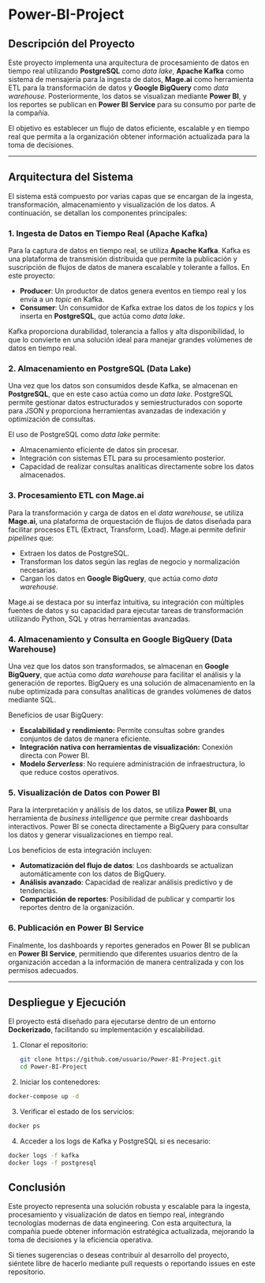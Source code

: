 # Power-BI-Project

## Descripción del Proyecto

Este proyecto implementa una arquitectura de procesamiento de datos en tiempo real utilizando **PostgreSQL** como *data lake*, **Apache Kafka** como sistema de mensajería para la ingesta de datos, **Mage.ai** como herramienta ETL para la transformación de datos y **Google BigQuery** como *data warehouse*. Posteriormente, los datos se visualizan mediante **Power BI**, y los reportes se publican en **Power BI Service** para su consumo por parte de la compañía.

El objetivo es establecer un flujo de datos eficiente, escalable y en tiempo real que permita a la organización obtener información actualizada para la toma de decisiones.

---

## Arquitectura del Sistema

El sistema está compuesto por varias capas que se encargan de la ingesta, transformación, almacenamiento y visualización de los datos. A continuación, se detallan los componentes principales:

### 1. Ingesta de Datos en Tiempo Real (Apache Kafka)
Para la captura de datos en tiempo real, se utiliza **Apache Kafka**. Kafka es una plataforma de transmisión distribuida que permite la publicación y suscripción de flujos de datos de manera escalable y tolerante a fallos. En este proyecto:

- **Producer**: Un productor de datos genera eventos en tiempo real y los envía a un *topic* en Kafka.
- **Consumer**: Un consumidor de Kafka extrae los datos de los *topics* y los inserta en **PostgreSQL**, que actúa como *data lake*.

Kafka proporciona durabilidad, tolerancia a fallos y alta disponibilidad, lo que lo convierte en una solución ideal para manejar grandes volúmenes de datos en tiempo real.

### 2. Almacenamiento en PostgreSQL (Data Lake)
Una vez que los datos son consumidos desde Kafka, se almacenan en **PostgreSQL**, que en este caso actúa como un *data lake*. PostgreSQL permite gestionar datos estructurados y semiestructurados con soporte para JSON y proporciona herramientas avanzadas de indexación y optimización de consultas.

El uso de PostgreSQL como *data lake* permite:
- Almacenamiento eficiente de datos sin procesar.
- Integración con sistemas ETL para su procesamiento posterior.
- Capacidad de realizar consultas analíticas directamente sobre los datos almacenados.

### 3. Procesamiento ETL con Mage.ai
Para la transformación y carga de datos en el *data warehouse*, se utiliza **Mage.ai**, una plataforma de orquestación de flujos de datos diseñada para facilitar procesos ETL (Extract, Transform, Load). Mage.ai permite definir *pipelines* que:
- Extraen los datos de PostgreSQL.
- Transforman los datos según las reglas de negocio y normalización necesarias.
- Cargan los datos en **Google BigQuery**, que actúa como *data warehouse*.

Mage.ai se destaca por su interfaz intuitiva, su integración con múltiples fuentes de datos y su capacidad para ejecutar tareas de transformación utilizando Python, SQL y otras herramientas avanzadas.

### 4. Almacenamiento y Consulta en Google BigQuery (Data Warehouse)
Una vez que los datos son transformados, se almacenan en **Google BigQuery**, que actúa como *data warehouse* para facilitar el análisis y la generación de reportes. BigQuery es una solución de almacenamiento en la nube optimizada para consultas analíticas de grandes volúmenes de datos mediante SQL.

Beneficios de usar BigQuery:
- **Escalabilidad y rendimiento:** Permite consultas sobre grandes conjuntos de datos de manera eficiente.
- **Integración nativa con herramientas de visualización:** Conexión directa con Power BI.
- **Modelo *Serverless***: No requiere administración de infraestructura, lo que reduce costos operativos.

### 5. Visualización de Datos con Power BI
Para la interpretación y análisis de los datos, se utiliza **Power BI**, una herramienta de *business intelligence* que permite crear dashboards interactivos. Power BI se conecta directamente a BigQuery para consultar los datos y generar visualizaciones en tiempo real.

Los beneficios de esta integración incluyen:
- **Automatización del flujo de datos**: Los dashboards se actualizan automáticamente con los datos de BigQuery.
- **Análisis avanzado**: Capacidad de realizar análisis predictivo y de tendencias.
- **Compartición de reportes**: Posibilidad de publicar y compartir los reportes dentro de la organización.

### 6. Publicación en Power BI Service
Finalmente, los dashboards y reportes generados en Power BI se publican en **Power BI Service**, permitiendo que diferentes usuarios dentro de la organización accedan a la información de manera centralizada y con los permisos adecuados.

---

## Despliegue y Ejecución

El proyecto está diseñado para ejecutarse dentro de un entorno **Dockerizado**, facilitando su implementación y escalabilidad.

1. Clonar el repositorio:
   ```bash
   git clone https://github.com/usuario/Power-BI-Project.git
   cd Power-BI-Project
   ```
2. Iniciar los contenedores:
   
  ```bash
  docker-compose up -d
  ```

3. Verificar el estado de los servicios:
   
  ```bash
  docker ps
  ```

4. Acceder a los logs de Kafka y PostgreSQL si es necesario:
  
  ```bash
  docker logs -f kafka
  docker logs -f postgresql
  ```

## Conclusión
Este proyecto representa una solución robusta y escalable para la ingesta, procesamiento y visualización de datos en tiempo real, integrando tecnologías modernas de data engineering. Con esta arquitectura, la compañía puede obtener información estratégica actualizada, mejorando la toma de decisiones y la eficiencia operativa.

Si tienes sugerencias o deseas contribuir al desarrollo del proyecto, siéntete libre de hacerlo mediante pull requests o reportando issues en este repositorio.

